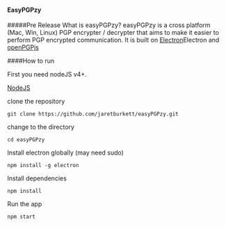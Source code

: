 #### EasyPGPzy
#####Pre Release
What is easyPGPzy?
easyPGPzy is a cross platform (Mac, Win, Linux) PGP encrypter
 / decrypter that aims to make it easier to perform PGP 
 encrypted communication. It is built on 
 [Electron](http://electron.atom.io/)Electron and 
 [openPGPjs](https://github.com/openpgpjs/openpgpjs)
 
 ####How to run
 
 First you need nodeJS v4+.
 
 [NodeJS](https://nodejs.org/en/)
 
 clone the repository
 
 `git clone https://github.com/jaretburkett/easyPGPzy.git`
 
 change to the directory
 
 `cd easyPGPzy`
 
 Install electron globally (may need sudo)
 
 `npm install -g electron`
 
 Install dependencies
 
 `npm install`
 
 Run the app
 
 `npm start`